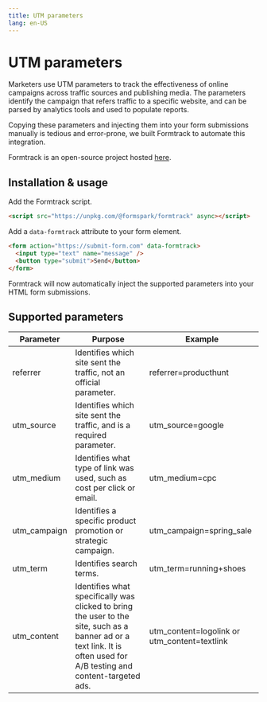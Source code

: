```yaml
---
title: UTM parameters
lang: en-US
---
```


# UTM parameters

Marketers use UTM parameters to track the effectiveness of online campaigns across traffic sources and publishing media.
The parameters identify the campaign that refers traffic to a specific website, and can be parsed by analytics tools and used to populate reports.

Copying these parameters and injecting them into your form submissions manually is tedious and error-prone, we built Formtrack to automate this integration.

Formtrack is an open-source project hosted [here](https://github.com/formspark/formtrack).

## Installation & usage

Add the Formtrack script.

```html
<script src="https://unpkg.com/@formspark/formtrack" async></script>
```

Add a `data-formtrack` attribute to your form element.

```html
<form action="https://submit-form.com" data-formtrack>
  <input type="text" name="message" />
  <button type="submit">Send</button>
</form>
```

Formtrack will now automatically inject the supported parameters into your HTML form submissions.

## Supported parameters

| Parameter    | Purpose                                                                                                                                                                | Example                                      |
| ------------ | ---------------------------------------------------------------------------------------------------------------------------------------------------------------------- | -------------------------------------------- |
| referrer     | Identifies which site sent the traffic, not an official parameter.                                                                                                     | referrer=producthunt                         |
| utm_source   | Identifies which site sent the traffic, and is a required parameter.                                                                                                   | utm_source=google                            |
| utm_medium   | Identifies what type of link was used, such as cost per click or email.                                                                                                | utm_medium=cpc                               |
| utm_campaign | Identifies a specific product promotion or strategic campaign.                                                                                                         | utm_campaign=spring_sale                     |
| utm_term     | Identifies search terms.                                                                                                                                               | utm_term=running+shoes                       |
| utm_content  | Identifies what specifically was clicked to bring the user to the site, such as a banner ad or a text link. It is often used for A/B testing and content-targeted ads. | utm_content=logolink or utm_content=textlink |
